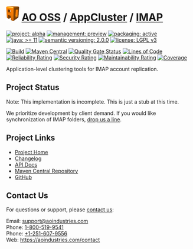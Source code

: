 # [<img src="ao-logo.png" alt="AO Logo" width="35" height="40">](https://github.com/ao-apps) [AO OSS](https://github.com/ao-apps/ao-oss) / [AppCluster](https://github.com/ao-apps/ao-appcluster) / [IMAP](https://github.com/ao-apps/ao-appcluster-imap)

[![project: alpha](https://oss.aoapps.com/ao-badges/project-alpha.svg)](https://aoindustries.com/life-cycle#project-alpha)
[![management: preview](https://oss.aoapps.com/ao-badges/management-preview.svg)](https://aoindustries.com/life-cycle#management-preview)
[![packaging: active](https://oss.aoapps.com/ao-badges/packaging-active.svg)](https://aoindustries.com/life-cycle#packaging-active)  
[![java: &gt;= 11](https://oss.aoapps.com/ao-badges/java-11.svg)](https://docs.oracle.com/en/java/javase/11/docs/api/)
[![semantic versioning: 2.0.0](https://oss.aoapps.com/ao-badges/semver-2.0.0.svg)](http://semver.org/spec/v2.0.0.html)
[![license: LGPL v3](https://oss.aoapps.com/ao-badges/license-lgpl-3.0.svg)](https://www.gnu.org/licenses/lgpl-3.0)

[![Build](https://github.com/ao-apps/ao-appcluster-imap/workflows/Build/badge.svg?branch=master)](https://github.com/ao-apps/ao-appcluster-imap/actions?query=workflow%3ABuild)
[![Maven Central](https://maven-badges.herokuapp.com/maven-central/com.aoapps/ao-appcluster-imap/badge.svg)](https://maven-badges.herokuapp.com/maven-central/com.aoapps/ao-appcluster-imap)
[![Quality Gate Status](https://sonarcloud.io/api/project_badges/measure?branch=master&project=com.aoapps%3Aao-appcluster-imap&metric=alert_status)](https://sonarcloud.io/dashboard?branch=master&id=com.aoapps%3Aao-appcluster-imap)
[![Lines of Code](https://sonarcloud.io/api/project_badges/measure?branch=master&project=com.aoapps%3Aao-appcluster-imap&metric=ncloc)](https://sonarcloud.io/component_measures?branch=master&id=com.aoapps%3Aao-appcluster-imap&metric=ncloc)  
[![Reliability Rating](https://sonarcloud.io/api/project_badges/measure?branch=master&project=com.aoapps%3Aao-appcluster-imap&metric=reliability_rating)](https://sonarcloud.io/component_measures?branch=master&id=com.aoapps%3Aao-appcluster-imap&metric=Reliability)
[![Security Rating](https://sonarcloud.io/api/project_badges/measure?branch=master&project=com.aoapps%3Aao-appcluster-imap&metric=security_rating)](https://sonarcloud.io/component_measures?branch=master&id=com.aoapps%3Aao-appcluster-imap&metric=Security)
[![Maintainability Rating](https://sonarcloud.io/api/project_badges/measure?branch=master&project=com.aoapps%3Aao-appcluster-imap&metric=sqale_rating)](https://sonarcloud.io/component_measures?branch=master&id=com.aoapps%3Aao-appcluster-imap&metric=Maintainability)
[![Coverage](https://sonarcloud.io/api/project_badges/measure?branch=master&project=com.aoapps%3Aao-appcluster-imap&metric=coverage)](https://sonarcloud.io/component_measures?branch=master&id=com.aoapps%3Aao-appcluster-imap&metric=Coverage)

Application-level clustering tools for IMAP account replication.

## Project Status
Note: This implementation is incomplete.  This is just a stub at this time.

We prioritize development by client demand.  If you would like synchronization
of IMAP folders, [drop us a line](https://aoindustries.com/contact).

## Project Links
* [Project Home](https://oss.aoapps.com/appcluster/imap/)
* [Changelog](https://oss.aoapps.com/appcluster/imap/changelog)
* [API Docs](https://oss.aoapps.com/appcluster/imap/apidocs/)
* [Maven Central Repository](https://search.maven.org/artifact/com.aoapps/ao-appcluster-imap)
* [GitHub](https://github.com/ao-apps/ao-appcluster-imap)

## Contact Us
For questions or support, please [contact us](https://aoindustries.com/contact):

Email: [support@aoindustries.com](mailto:support@aoindustries.com)  
Phone: [1-800-519-9541](tel:1-800-519-9541)  
Phone: [+1-251-607-9556](tel:+1-251-607-9556)  
Web: https://aoindustries.com/contact
